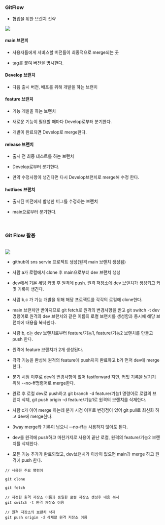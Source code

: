 ### GitFlow

* 협업을 위한 브랜치 전략

<img src="https://github.com/pansakr/TIL/assets/118809108/ea69ec5c-b2f2-4db9-a23c-db6ad1e38f07">

#### main 브랜치

* 사용자들에게 서비스할 버전들이 최종적으로 merge되는 곳

* tag를 붙여 버전을 명시한다.


#### Develop 브랜치

* 다음 출시 버전, 배포를 위해 개발을 하는 브랜치


#### feature 브랜치

* 기능 개발을 하는 브랜치

* 새로운 기능이 필요할 때마다 Develop로부터 분기한다.

* 개발이 완료되면 Develop로 merge한다.


#### release 브랜치

* 출시 전 최종 테스트를 하는 브랜치

* Develop로부터 분기한다.

* 만약 수정사항이 생긴다면 다시 Develop브랜치로 merge해 수정 한다.

#### hotfixes 브랜치

* 출시된 버전에서 발생한 버그를 수정하는 브랜치

* main으로부터 분기한다.
<br>

### Git Flow 활용  
<br>
<img src="https://github.com/pansakr/TIL/assets/118809108/5420d0a4-9d0c-4bbe-92e8-1cf13af3c954">

* github에 sns servie 프로젝트 생성(원격 main 브랜치 생성됨)

* 사람 a가 로컬에서 clone 후 main으로부터 dev 브랜치 생성

* dev에서 기본 세팅 커밋 후 원격에 push. 원격 저장소에 dev 브랜치가 생성되고 커밋 기록이 생긴다.

* 사람 b,c 가 기능 개발을 위해 해당 프로젝트를 각각의 로컬에 clone한다.

* main 브랜치만 받아지므로 git fetch로 원격의 변경사항을 받고 git switch -t dev 명령어로 원격의 dev 브랜치와 같은 이름의 로컬 브랜치를 생성함과 동시에 해당 브랜치에 내용을 복사한다.

* 사람 b, c는 dev 브랜치로부터 feature/기능1, feature/기능2 브랜치를 만들고 push 한다.

* 원격에 feature 브랜치가 2개 생성된다.

* 각각 기능을 완성해 원격의 feature에 push까지 완료하고 b가 먼저 dev에 merge 한다.

* 분기 시점 이후로 dev에 변경사항이 없어 fastforward 지만, 커밋 기록을 남기기 위해 --no-ff명령어로 merge한다.

* 완료 후 로컬 dev로 push하고 git branch -d feature/기능1 명령어로 로컬의 브랜치 삭제, git push origin -d feature/기능1로 원격의 브랜치를 삭제한다.

* 사람 c가 이어 merge 하는데 분기 시점 이후로 변경점이 있어 git pull로 최신화 하고 dev에 merge한다.

* 3way merge라 기록이 남으니 --no-ff는 사용하지 않아도 된다.

* dev를 원격에 push하고 마찬가지로 사용이 끝난 로컬, 원격의 feature/기능2 브랜치를 삭제한다.

* 모든 기능 추가가 완료되었고, dev브랜치가 이상이 없으면 main과 merge 하고 원격에 push 한다.

```
// 사용한 주요 명령어

git clone

git fetch

// 지정한 원격 저장소 이름과 동일한 로컬 저장소 생성후 내용 복사
git switch -t 원격 저장소 이름

// 원격 저장소의 브랜치 삭제
git push origin -d 삭제할 원격 저장소 이름
```
